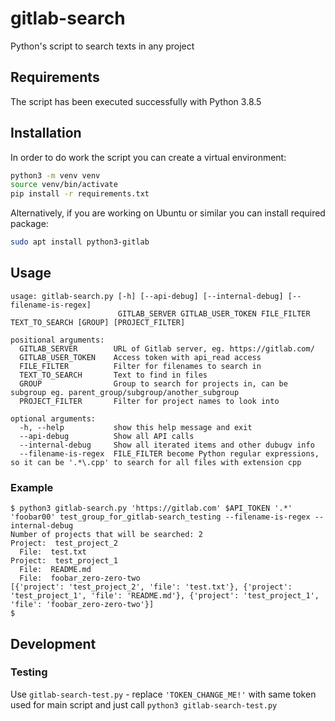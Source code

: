 # gitlab-search
Python's script to search texts in any project

## Requirements
The script has been executed successfully with Python 3.8.5

## Installation
In order to do work the script you can create a virtual environment:

```bash
python3 -m venv venv
source venv/bin/activate
pip install -r requirements.txt
```

Alternatively, if you are working on Ubuntu or similar you can install required package:

```bash
sudo apt install python3-gitlab
```

## Usage

```
usage: gitlab-search.py [-h] [--api-debug] [--internal-debug] [--filename-is-regex]
                        GITLAB_SERVER GITLAB_USER_TOKEN FILE_FILTER TEXT_TO_SEARCH [GROUP] [PROJECT_FILTER]

positional arguments:
  GITLAB_SERVER        URL of Gitlab server, eg. https://gitlab.com/
  GITLAB_USER_TOKEN    Access token with api_read access
  FILE_FILTER          Filter for filenames to search in
  TEXT_TO_SEARCH       Text to find in files
  GROUP                Group to search for projects in, can be subgroup eg. parent_group/subgroup/another_subgroup
  PROJECT_FILTER       Filter for project names to look into

optional arguments:
  -h, --help           show this help message and exit
  --api-debug          Show all API calls
  --internal-debug     Show all iterated items and other dubugv info
  --filename-is-regex  FILE_FILTER become Python regular expressions, so it can be '.*\.cpp' to search for all files with extension cpp
```

### Example
```
$ python3 gitlab-search.py 'https://gitlab.com' $API_TOKEN '.*' 'foobar00' test_group_for_gitlab-search_testing --filename-is-regex --internal-debug    
Number of projects that will be searched: 2
Project:  test_project_2
  File:  test.txt
Project:  test_project_1
  File:  README.md
  File:  foobar_zero-zero-two
[{'project': 'test_project_2', 'file': 'test.txt'}, {'project': 'test_project_1', 'file': 'README.md'}, {'project': 'test_project_1', 'file': 'foobar_zero-zero-two'}]
$
```

## Development
### Testing
Use `gitlab-search-test.py` - replace `'TOKEN_CHANGE_ME!'` with same token used for main script and just call `python3 gitlab-search-test.py`

